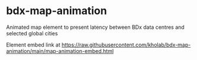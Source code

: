 # bdx-map-animation
Animated map element to present latency between BDx data centres and selected global cities

Element embed link at
https://raw.githubusercontent.com/kholab/bdx-map-animation/main/map-animation-embed.html 
